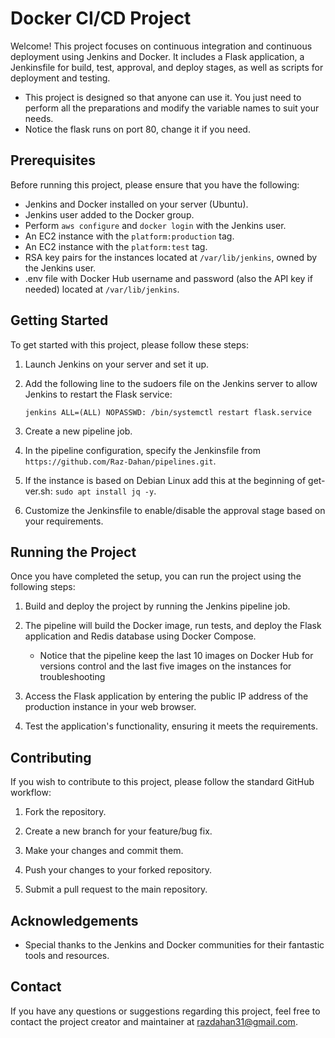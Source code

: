 # Docker CI/CD Project

Welcome! This project focuses on continuous integration and continuous deployment using Jenkins and Docker. It includes a Flask application, a Jenkinsfile for build, test, approval, and deploy stages, as well as scripts for deployment and testing.

- This project is designed so that anyone can use it. You just need to perform all the preparations and modify the variable names to suit your needs.
- Notice the flask runs on port 80, change it if you need.

## Prerequisites

Before running this project, please ensure that you have the following:

- Jenkins and Docker installed on your server (Ubuntu).
- Jenkins user added to the Docker group.
- Perform `aws configure` and `docker login` with the Jenkins user.
- An EC2 instance with the `platform:production` tag.
- An EC2 instance with the `platform:test` tag.
- RSA key pairs for the instances located at `/var/lib/jenkins`, owned by the Jenkins user.
- .env file with Docker Hub username and password (also the API key if needed) located at `/var/lib/jenkins`.

## Getting Started

To get started with this project, please follow these steps:

1. Launch Jenkins on your server and set it up.

2. Add the following line to the sudoers file on the Jenkins server to allow Jenkins to restart the Flask service:

   ```
   jenkins ALL=(ALL) NOPASSWD: /bin/systemctl restart flask.service
   ```

3. Create a new pipeline job.

4. In the pipeline configuration, specify the Jenkinsfile from `https://github.com/Raz-Dahan/pipelines.git`.

5. If the instance is based on Debian Linux add this at the beginning of get-ver.sh: `sudo apt install jq -y`.

6. Customize the Jenkinsfile to enable/disable the approval stage based on your requirements.

## Running the Project

Once you have completed the setup, you can run the project using the following steps:

1. Build and deploy the project by running the Jenkins pipeline job.

2. The pipeline will build the Docker image, run tests, and deploy the Flask application and Redis database using Docker Compose.
   - Notice that the pipeline keep the last 10 images on Docker Hub for versions control and the last five images on the instances for troubleshooting

4. Access the Flask application by entering the public IP address of the production instance in your web browser.

5. Test the application's functionality, ensuring it meets the requirements.

## Contributing

If you wish to contribute to this project, please follow the standard GitHub workflow:

1. Fork the repository.

2. Create a new branch for your feature/bug fix.

3. Make your changes and commit them.

4. Push your changes to your forked repository.

5. Submit a pull request to the main repository.

## Acknowledgements

- Special thanks to the Jenkins and Docker communities for their fantastic tools and resources.

## Contact

If you have any questions or suggestions regarding this project, feel free to contact the project creator and maintainer at [razdahan31@gmail.com](mailto:razdahan31@gmail.com).
